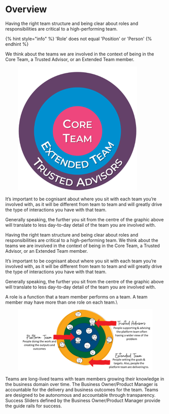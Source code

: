 # Overview

Having the right team structure and being clear about roles and responsibilities are critical to a high-performing team.&#x20;

{% hint style="info" %}
'Role' does not equal 'Position' or 'Person'
{% endhint %}

We think about the teams we are involved in the context of being in the Core Team, a Trusted Advisor, or an Extended Team member.&#x20;

<figure><img src="../../.gitbook/assets/image (15) (1).png" alt="" width="375"><figcaption></figcaption></figure>

It’s important to be cognisant about where you sit with each team you’re involved with, as it will be different from team to team and will greatly drive the type of interactions you have with that team.&#x20;

Generally speaking, the further you sit from the centre of the graphic above will translate to less day-to-day detail of the team you are involved with.

Having the right team structure and being clear about roles and responsibilities are critical to a high-performing team. We think about the teams we are involved in the context of being in the Core Team, a Trusted Advisor, or an Extended Team member.&#x20;

It’s important to be cognisant about where you sit with each team you’re involved with, as it will be different from team to team and will greatly drive the type of interactions you have with that team.&#x20;

Generally speaking, the further you sit from the centre of the graphic above will translate to less day-to-day detail of the team you are involved with.

A role is a function that a team member performs on a team. A team member may have more than one role on each team.\


<figure><img src="../../.gitbook/assets/image (30) (1).png" alt=""><figcaption></figcaption></figure>

Teams are long-lived teams with team members growing their knowledge in the business domain over time. The Business Owner/Product Manager is accountable for the delivery and business outcomes for the team. Teams are designed to be autonomous and accountable through transparency. Success Sliders defined by the Business Owner/Product Manager provide the guide rails for success.
